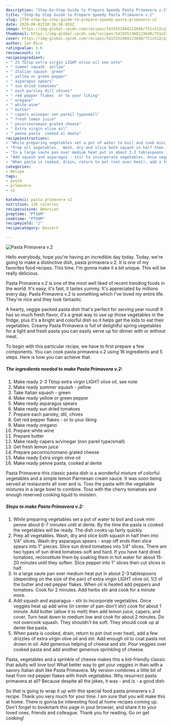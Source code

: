 ```yaml
---
description: "Step-by-Step Guide to Prepare Speedy Pasta Primavera v.2"
title: "Step-by-Step Guide to Prepare Speedy Pasta Primavera v.2"
slug: 2750-step-by-step-guide-to-prepare-speedy-pasta-primavera-v2
date: 2020-06-01T20:36:50.655Z
image: https://img-global.cpcdn.com/recipes/5415552468123648/751x532cq70/pasta-primavera-v2-recipe-main-photo.jpg
thumbnail: https://img-global.cpcdn.com/recipes/5415552468123648/751x532cq70/pasta-primavera-v2-recipe-main-photo.jpg
cover: https://img-global.cpcdn.com/recipes/5415552468123648/751x532cq70/pasta-primavera-v2-recipe-main-photo.jpg
author: Ian Rice
ratingvalue: 3.6
reviewcount: 14
recipeingredient:
- " 23 Tblsp extra virgin LIGHT olive oil see note"
- " summer squash  yellow"
- " Italian squash  green"
- " yellow or green pepper"
- " asparagus spears"
- " sun dried tomatoes"
- " each parsley dill chives"
- " red pepper flakes  or to your liking"
- " oregano"
- " white wine"
- " butter"
- " capers wvinegar non pareil typesmall"
- " fresh lemon juice"
- " pecorinoromano grated cheese"
- " Extra virgin olive oil"
- " penne pasta  cooked al dente"
recipeinstructions:
- "While preparing vegetables set a pot of water to boil and cook mini penne about 6-7 minutes until al dente. By the time the pasta is cooked the vegetables will be ready. The dish cooks up fairly quickly."
- "Prep all vegetables.  Wash, dry and slice both squash in half then into 1/4&#34; slices. Wash dry asparagus spears - snap off ends then slice spears into 1&#34; pieces. Slice sun dried tomatoes into 1/4&#34; slices. There are two types of sun dried tomatoes-soft and hard. If you have hard dried tomatoes, reconstitute them by soaking them in hot water for about 15-20 minutes until they soften.  Slice pepper into 1&#34; slices then cut slices in half."
- "In a large saute pan over medium heat put in about 2-3 tablespoons (depending on the size of the pan) of extra virgin LIGHT olive oil, 1/2 of the butter and red pepper flakes. When oil is heated add peppers and tomatoes. Cook for 2 minutes. Add herbs stir and cook for a minute more."
- "Add squash and asparagus - stir to incorporate vegetables. Once veggies heat up add wine (in center of pan-don&#39;t stir) cook for about 1 minute. Add butter (allow it to melt) then add lemon juice, capers, and cover. Turn heat down to medium low and cook for about 2 minutes. Do not overcook squash. They shouldn&#39;t be soft. They should cook up al dente like pasta."
- "When pasta is cooked, drain, return to pot (not over heat), add a few drizzles of extra virgin olive oil and stir. Add enough oil to coat pasta not drown in oil. Add generous helping of cheese and stir.  Pour veggies over cooked pasta and add another generous sprinkling of cheese."
categories:
- Recipe
tags:
- pasta
- primavera
- v2

katakunci: pasta primavera v2 
nutrition: 136 calories
recipecuisine: American
preptime: "PT16M"
cooktime: "PT49M"
recipeyield: "2"
recipecategory: Dessert

---
```



![Pasta Primavera v.2](https://img-global.cpcdn.com/recipes/5415552468123648/751x532cq70/pasta-primavera-v2-recipe-main-photo.jpg)

Hello everybody, hope you're having an incredible day today. Today, we're going to make a distinctive dish, pasta primavera v.2. It is one of my favorites food recipes. This time, I'm gonna make it a bit unique. This will be really delicious.

Pasta Primavera v.2 is one of the most well liked of recent trending foods in the world. It's easy, it's fast, it tastes yummy. It's appreciated by millions every day. Pasta Primavera v.2 is something which I've loved my entire life. They're nice and they look fantastic.

A hearty, veggie packed pasta dish that&#39;s perfect for serving year round! It has so much fresh flavor, it&#39;s a great way to use up those vegetables in the fridge, plus it&#39;s a bright and colorful dish so it helps get the kids to eat their vegetables. Creamy Pasta Primavera is full of delightful spring vegetables for a light and fresh pasta you can easily serve up for dinner with or without meat.


To begin with this particular recipe, we have to first prepare a few components. You can cook pasta primavera v.2 using 16 ingredients and 5 steps. Here is how you can achieve that.

<!--inarticleads1-->

##### The ingredients needed to make Pasta Primavera v.2:

1. Make ready  2-3 Tblsp extra virgin LIGHT olive oil, see note
1. Make ready  summer squash - yellow
1. Take  Italian squash - green
1. Make ready  yellow or green pepper
1. Make ready  asparagus spears
1. Make ready  sun dried tomatoes
1. Prepare  each parsley, dill, chives
1. Get  red pepper flakes - or to your liking
1. Make ready  oregano
1. Prepare  white wine
1. Prepare  butter
1. Make ready  capers w/vinegar (non pareil type/small)
1. Get  fresh lemon juice
1. Prepare  pecorino/romano grated cheese
1. Make ready  Extra virgin olive oil
1. Make ready  penne pasta,  cooked al dente


Pasta Primavera-this classic pasta dish is a wonderful mixture of colorful vegetables and a simple lemon Parmesan cream sauce. It was soon being served at restaurants all over and is. Toss the pasta with the vegetable mixtures in a large bowl to combine. Toss with the cherry tomatoes and enough reserved cooking liquid to moisten. 

<!--inarticleads2-->

##### Steps to make Pasta Primavera v.2:

1. While preparing vegetables set a pot of water to boil and cook mini penne about 6-7 minutes until al dente. By the time the pasta is cooked the vegetables will be ready. The dish cooks up fairly quickly.
1. Prep all vegetables.  Wash, dry and slice both squash in half then into 1/4&#34; slices. Wash dry asparagus spears - snap off ends then slice spears into 1&#34; pieces. Slice sun dried tomatoes into 1/4&#34; slices. There are two types of sun dried tomatoes-soft and hard. If you have hard dried tomatoes, reconstitute them by soaking them in hot water for about 15-20 minutes until they soften.  Slice pepper into 1&#34; slices then cut slices in half.
1. In a large saute pan over medium heat put in about 2-3 tablespoons (depending on the size of the pan) of extra virgin LIGHT olive oil, 1/2 of the butter and red pepper flakes. When oil is heated add peppers and tomatoes. Cook for 2 minutes. Add herbs stir and cook for a minute more.
1. Add squash and asparagus - stir to incorporate vegetables. Once veggies heat up add wine (in center of pan-don&#39;t stir) cook for about 1 minute. Add butter (allow it to melt) then add lemon juice, capers, and cover. Turn heat down to medium low and cook for about 2 minutes. Do not overcook squash. They shouldn&#39;t be soft. They should cook up al dente like pasta.
1. When pasta is cooked, drain, return to pot (not over heat), add a few drizzles of extra virgin olive oil and stir. Add enough oil to coat pasta not drown in oil. Add generous helping of cheese and stir.  Pour veggies over cooked pasta and add another generous sprinkling of cheese.


Pasta, vegetables and a sprinkle of cheese makes this a kid-friendly classic that adults will love too! What better way to get your veggies in than with a savory Italian dish like Pasta Primavera. My version combines a little bit of heat from red pepper flakes with fresh vegetables. Why resurrect pasta primavera at all? Because despite all the jokes, it was - and is - a good dish. 

So that is going to wrap it up with this special food pasta primavera v.2 recipe. Thank you very much for your time. I am sure that you will make this at home. There is gonna be interesting food at home recipes coming up. Don't forget to bookmark this page in your browser, and share it to your loved ones, friends and colleague. Thank you for reading. Go on get cooking!
